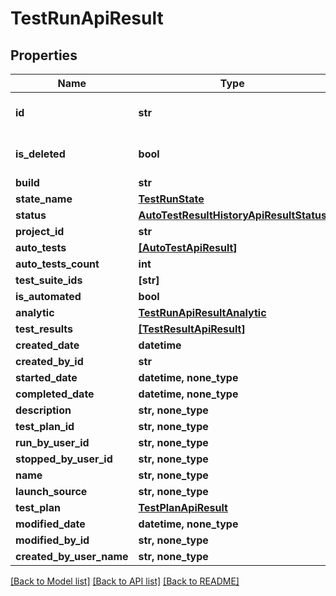 # TestRunApiResult


## Properties
Name | Type | Description | Notes
------------ | ------------- | ------------- | -------------
**id** | **str** | Unique ID of the entity | 
**is_deleted** | **bool** | Indicates if the entity is deleted | 
**build** | **str** |  | 
**state_name** | [**TestRunState**](TestRunState.md) |  | 
**status** | [**AutoTestResultHistoryApiResultStatus**](AutoTestResultHistoryApiResultStatus.md) |  | 
**project_id** | **str** |  | 
**auto_tests** | [**[AutoTestApiResult]**](AutoTestApiResult.md) |  | 
**auto_tests_count** | **int** |  | 
**test_suite_ids** | **[str]** |  | 
**is_automated** | **bool** |  | 
**analytic** | [**TestRunApiResultAnalytic**](TestRunApiResultAnalytic.md) |  | 
**test_results** | [**[TestResultApiResult]**](TestResultApiResult.md) |  | 
**created_date** | **datetime** |  | 
**created_by_id** | **str** |  | 
**started_date** | **datetime, none_type** |  | [optional] 
**completed_date** | **datetime, none_type** |  | [optional] 
**description** | **str, none_type** |  | [optional] 
**test_plan_id** | **str, none_type** |  | [optional] 
**run_by_user_id** | **str, none_type** |  | [optional] 
**stopped_by_user_id** | **str, none_type** |  | [optional] 
**name** | **str, none_type** |  | [optional] 
**launch_source** | **str, none_type** |  | [optional] 
**test_plan** | [**TestPlanApiResult**](TestPlanApiResult.md) |  | [optional] 
**modified_date** | **datetime, none_type** |  | [optional] 
**modified_by_id** | **str, none_type** |  | [optional] 
**created_by_user_name** | **str, none_type** |  | [optional] 

[[Back to Model list]](../README.md#documentation-for-models) [[Back to API list]](../README.md#documentation-for-api-endpoints) [[Back to README]](../README.md)


